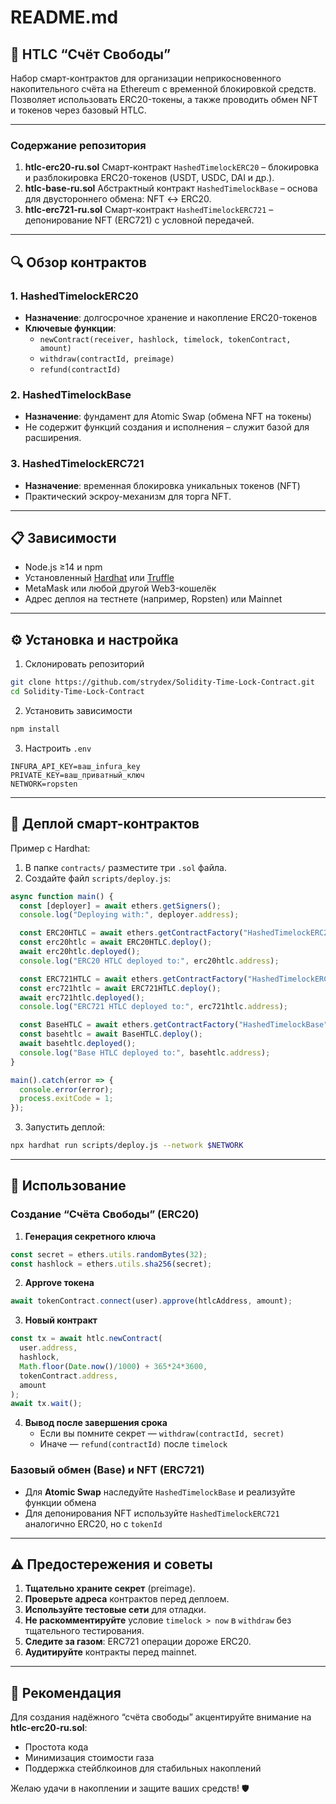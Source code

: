 # README.md

## 🚀 HTLC “Счёт Свободы”

Набор смарт-контрактов для организации неприкосновенного накопительного счёта на Ethereum с временной блокировкой средств. Позволяет использовать ERC20-токены, а также проводить обмен NFT и токенов через базовый HTLC.

***

### Содержание репозитория

1. **htlc-erc20-ru.sol**
Смарт-контракт `HashedTimelockERC20` – блокировка и разблокировка ERC20-токенов (USDT, USDC, DAI и др.).
2. **htlc-base-ru.sol**
Абстрактный контракт `HashedTimelockBase` – основа для двустороннего обмена: NFT ↔ ERC20.
3. **htlc-erc721-ru.sol**
Смарт-контракт `HashedTimelockERC721` – депонирование NFT (ERC721) с условной передачей.

***

## 🔍 Обзор контрактов

### **1. HashedTimelockERC20**

- **Назначение**: долгосрочное хранение и накопление ERC20-токенов
- **Ключевые функции**:
    - `newContract(receiver, hashlock, timelock, tokenContract, amount)`
    - `withdraw(contractId, preimage)`
    - `refund(contractId)`


### 2. HashedTimelockBase

- **Назначение**: фундамент для Atomic Swap (обмена NFT на токены)
- Не содержит функций создания и исполнения – служит базой для расширения.


### 3. HashedTimelockERC721

- **Назначение**: временная блокировка уникальных токенов (NFT)
- Практический эскроу-механизм для торга NFT.

***

## 📋 Зависимости

- Node.js ≥14 и npm
- Установленный [Hardhat](https://hardhat.org) или [Truffle](https://trufflesuite.com)
- MetaMask или любой другой Web3-кошелёк
- Адрес деплоя на тестнете (например, Ropsten) или Mainnet

***

## ⚙️ Установка и настройка

1. Склонировать репозиторий

```bash
git clone https://github.com/strydex/Solidity-Time-Lock-Contract.git
cd Solidity-Time-Lock-Contract
```

2. Установить зависимости

```bash
npm install
```

3. Настроить `.env`

```dotenv
INFURA_API_KEY=ваш_infura_key
PRIVATE_KEY=ваш_приватный_ключ
NETWORK=ropsten
```


***

## 🔨 Деплой смарт-контрактов

Пример с Hardhat:

1. В папке `contracts/` разместите три `.sol` файла.
2. Создайте файл `scripts/deploy.js`:

```javascript
async function main() {
  const [deployer] = await ethers.getSigners();
  console.log("Deploying with:", deployer.address);

  const ERC20HTLC = await ethers.getContractFactory("HashedTimelockERC20");
  const erc20htlc = await ERC20HTLC.deploy();
  await erc20htlc.deployed();
  console.log("ERC20 HTLC deployed to:", erc20htlc.address);

  const ERC721HTLC = await ethers.getContractFactory("HashedTimelockERC721");
  const erc721htlc = await ERC721HTLC.deploy();
  await erc721htlc.deployed();
  console.log("ERC721 HTLC deployed to:", erc721htlc.address);

  const BaseHTLC = await ethers.getContractFactory("HashedTimelockBase");
  const basehtlc = await BaseHTLC.deploy();
  await basehtlc.deployed();
  console.log("Base HTLC deployed to:", basehtlc.address);
}

main().catch(error => {
  console.error(error);
  process.exitCode = 1;
});
```

3. Запустить деплой:

```bash
npx hardhat run scripts/deploy.js --network $NETWORK
```


***

## 📝 Использование

### Создание “Счёта Свободы” (ERC20)

1. **Генерация секретного ключа**

```js
const secret = ethers.utils.randomBytes(32);
const hashlock = ethers.utils.sha256(secret);
```

2. **Approve токена**

```js
await tokenContract.connect(user).approve(htlcAddress, amount);
```

3. **Новый контракт**

```js
const tx = await htlc.newContract(
  user.address,
  hashlock,
  Math.floor(Date.now()/1000) + 365*24*3600,
  tokenContract.address,
  amount
);
await tx.wait();
```

4. **Вывод после завершения срока**
    - Если вы помните секрет — `withdraw(contractId, secret)`
    - Иначе — `refund(contractId)` после `timelock`

### Базовый обмен (Base) и NFT (ERC721)

- Для **Atomic Swap** наследуйте `HashedTimelockBase` и реализуйте функции обмена
- Для депонирования NFT используйте `HashedTimelockERC721` аналогично ERC20, но с `tokenId`

***

## ⚠️ Предостережения и советы

1. **Тщательно храните секрет** (preimage).
2. **Проверьте адреса** контрактов перед деплоем.
3. **Используйте тестовые сети** для отладки.
4. **Не раскомментируйте** условие `timelock > now` в `withdraw` без тщательного тестирования.
5. **Следите за газом**: ERC721 операции дороже ERC20.
6. **Аудитируйте** контракты перед mainnet.

***

## 🎯 Рекомендация

Для создания надёжного “счёта свободы” акцентируйте внимание на **htlc-erc20-ru.sol**:

- Простота кода
- Минимизация стоимости газа
- Поддержка стейблкоинов для стабильных накоплений

Желаю удачи в накоплении и защите ваших средств! 🛡️

